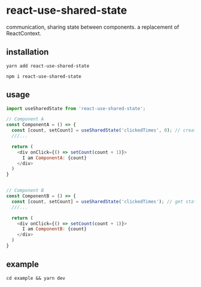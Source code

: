 # react-use-shared-state

communication, sharing state between components. a replacement of ReactContext.

## installation

```console
yarn add react-use-shared-state

npm i react-use-shared-state
```

## usage

```javascript
import useSharedState from 'react-use-shared-state';

// Component A
const ComponentA = () => {
  const [count, setCount] = useSharedState('clickedTimes', 0); // create a global state with state name and default value
  ///...

  return (
    <div onClick={() => setCount(count + 1)}>
      I am ComponentA: {count}
    </div>
  )
}


// Component B
const ComponentB = () => {
  const [count, setCount] = useSharedState('clickedTimes'); // get state with state name
  ///...

  return (
    <div onClick={() => setCount(count + 1)}>
      I am ComponentB: {count}
    </div>
  )
}
```

## example

```console
cd example && yarn dev
```
